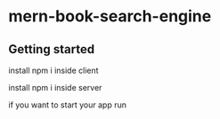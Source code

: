 # mern-book-search-engine

## Getting started

install npm i inside client

install npm i inside server

if you want to start your app run
